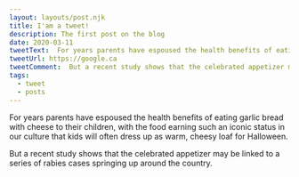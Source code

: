 ```yaml
---
layout: layouts/post.njk
title: I'am a tweet!
description: The first post on the blog
date: 2020-03-11
tweetText:  For years parents have espoused the health benefits of eating garlic bread with cheese to their children, with the food earning such an iconic status in our culture that kids will often dress up as warm, cheesy loaf for Halloween.
tweetUrl: https://google.ca
tweetComment:  But a recent study shows that the celebrated appetizer may be linked to a series of rabies cases springing up around the country.
tags:
  - tweet
  - posts
---
```

  <p>
    For years parents have espoused the health benefits of eating garlic bread with cheese to their
    children, with the food earning such an iconic status in our culture that kids will often dress
    up as warm, cheesy loaf for Halloween.
  </p>
  <p>
    But a recent study shows that the celebrated appetizer may be linked to a series of rabies cases
    springing up around the country.
  </p>
